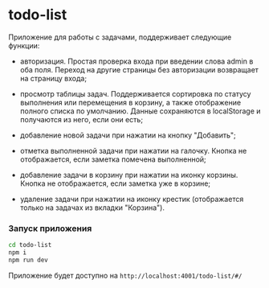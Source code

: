 # todo-list

Приложение для работы с задачами, поддерживает следующие функции:

- авторизация. Простая проверка входа при введении слова admin в оба поля. Переход на другие страницы без авторизации возвращает на страницу входа;

- просмотр таблицы задач. Поддерживается сортировка по статусу выполнения или перемещения в корзину, а также отображение полного списка по умолчанию. Данные сохраняются в localStorage и получаются из него, если они есть;

- добавление новой задачи при нажатии на кнопку "Добавить";

- отметка выполненной задачи при нажатии на галочку. Кнопка не отображается, если заметка помечена выполненной;

- добавление задачи в корзину при нажатии на иконку корзины. Кнопка не отображается, если заметка уже в корзине;

- удаление задачи при нажатии на иконку крестик (отображается только на задачах из вкладки "Корзина").

### Запуск приложения

```bash
cd todo-list
npm i
npm run dev
```

Приложение будет доступно на `http://localhost:4001/todo-list/#/`
